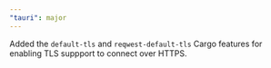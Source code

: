 ```yaml
---
"tauri": major
---
```


Added the `default-tls` and `reqwest-default-tls` Cargo features for enabling TLS suppport to connect over HTTPS.
